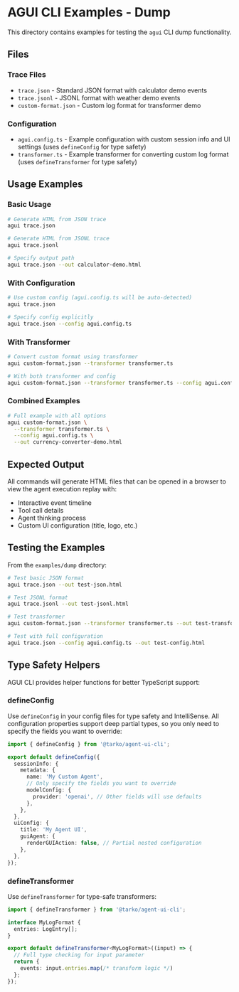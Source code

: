 # AGUI CLI Examples - Dump

This directory contains examples for testing the `agui` CLI dump functionality.

## Files

### Trace Files
- `trace.json` - Standard JSON format with calculator demo events
- `trace.jsonl` - JSONL format with weather demo events
- `custom-format.json` - Custom log format for transformer demo

### Configuration
- `agui.config.ts` - Example configuration with custom session info and UI settings (uses `defineConfig` for type safety)
- `transformer.ts` - Example transformer for converting custom log format (uses `defineTransformer` for type safety)

## Usage Examples

### Basic Usage
```bash
# Generate HTML from JSON trace
agui trace.json

# Generate HTML from JSONL trace
agui trace.jsonl

# Specify output path
agui trace.json --out calculator-demo.html
```

### With Configuration
```bash
# Use custom config (agui.config.ts will be auto-detected)
agui trace.json

# Specify config explicitly
agui trace.json --config agui.config.ts
```

### With Transformer
```bash
# Convert custom format using transformer
agui custom-format.json --transformer transformer.ts

# With both transformer and config
agui custom-format.json --transformer transformer.ts --config agui.config.ts
```

### Combined Examples
```bash
# Full example with all options
agui custom-format.json \
  --transformer transformer.ts \
  --config agui.config.ts \
  --out currency-converter-demo.html
```

## Expected Output

All commands will generate HTML files that can be opened in a browser to view the agent execution replay with:
- Interactive event timeline
- Tool call details
- Agent thinking process
- Custom UI configuration (title, logo, etc.)

## Testing the Examples

From the `examples/dump` directory:

```bash
# Test basic JSON format
agui trace.json --out test-json.html

# Test JSONL format
agui trace.jsonl --out test-jsonl.html

# Test transformer
agui custom-format.json --transformer transformer.ts --out test-transformer.html

# Test with full configuration
agui trace.json --config agui.config.ts --out test-config.html
```

## Type Safety Helpers

AGUI CLI provides helper functions for better TypeScript support:

### defineConfig
Use `defineConfig` in your config files for type safety and IntelliSense. All configuration properties support deep partial types, so you only need to specify the fields you want to override:

```typescript
import { defineConfig } from '@tarko/agent-ui-cli';

export default defineConfig({
  sessionInfo: {
    metadata: {
      name: 'My Custom Agent',
      // Only specify the fields you want to override
      modelConfig: {
        provider: 'openai', // Other fields will use defaults
      },
    },
  },
  uiConfig: {
    title: 'My Agent UI',
    guiAgent: {
      renderGUIAction: false, // Partial nested configuration
    },
  },
});
```

### defineTransformer
Use `defineTransformer` for type-safe transformers:

```typescript
import { defineTransformer } from '@tarko/agent-ui-cli';

interface MyLogFormat {
  entries: LogEntry[];
}

export default defineTransformer<MyLogFormat>((input) => {
  // Full type checking for input parameter
  return {
    events: input.entries.map(/* transform logic */)
  };
});
```
